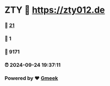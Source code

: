 # ZTY :link: https://zty012.de 
### :page_facing_up: [21](https://zty012.de/tag.html) 
### :speech_balloon: 1 
### :hibiscus: 9171 
### :alarm_clock: 2024-09-24 19:37:11 
### Powered by :heart: [Gmeek](https://github.com/Meekdai/Gmeek)

